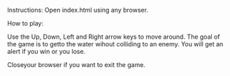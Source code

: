 Instructions:
Open index.html using any browser. 

How to play:

Use the Up, Down, Left and Right arrow keys to move around. The goal of the game is to getto the water wihout colliding to an enemy. You will get an alert if you win or you lose.

Closeyour browser if you want to exit the game.